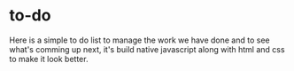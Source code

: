 # to-do

Here is a simple to do list to manage the work we  have done and to see what's comming up next, it's build native javascript along with html and css to make it look better.